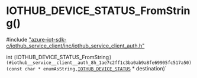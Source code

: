# IOTHUB_DEVICE_STATUS_FromString()

\#include ["azure-iot-sdk-c/iothub_service_client/inc/iothub_service_client_auth.h"](../iot-c-ref-iothub-service-client-auth-h.md)  

int `[`IOTHUB_DEVICE_STATUS_FromString`](#iothub__service__client__auth_8h_1ae7c2ff1c3ba0ab9a8fe69905fc517a50)(const char * enumAsString,`[`IOTHUB_DEVICE_STATUS`](#iothub__service__client__auth_8h_1a3b440e97db15b4c853abad558a0f173b) * destination)`

